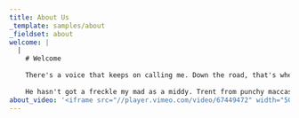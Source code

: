 ```yaml
---
title: About Us
_template: samples/about
_fieldset: about
welcome: |
  |
    # Welcome
    
    There's a voice that keeps on calling me. Down the road, that's where I'll always be. Every stop I make, I make a new friend. Can't stay for long, just turn around and I'm gone again. Maybe tomorrow, I'll want to settle down, Until tomorrow, I'll just keep moving on.
    
    He hasn't got a freckle my mad as a middy. Trent from punchy maccas no dramas shazza got us some ripper. As dry as a bradman flamin lets throw a cut lunch
about_video: '<iframe src="//player.vimeo.com/video/67449472" width="500" height="281" webkitallowfullscreen mozallowfullscreen allowfullscreen></iframe>'
---
```

